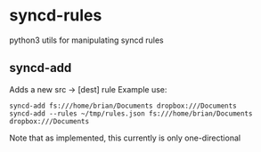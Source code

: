 # syncd-rules
python3 utils for manipulating syncd rules

## syncd-add
Adds a new src -> [dest] rule
Example use:
```
syncd-add fs:///home/brian/Documents dropbox:///Documents
syncd-add --rules ~/tmp/rules.json fs:///home/brian/Documents dropbox:///Documents
```
Note that as implemented, this currently is only one-directional
